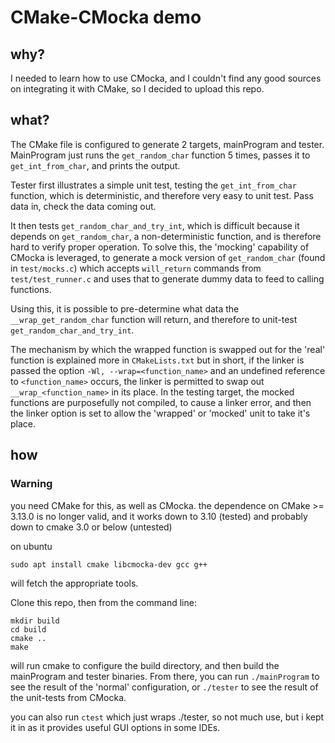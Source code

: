 # CMake-CMocka demo
## why?
I needed to learn how to use CMocka, and I couldn't find any good sources on integrating it with CMake, so I decided to upload this repo.

## what? 
The CMake file is configured to generate 2 targets, mainProgram and tester. MainProgram just runs the `get_random_char` function 5 times, passes it to 
`get_int_from_char`, and prints the output. 

Tester first illustrates a simple unit test, testing the `get_int_from_char` function, which is deterministic, and therefore very easy to unit test.
Pass data in, check the data coming out. 

It then tests `get_random_char_and_try_int`, which is difficult because it depends on `get_random_char`, a non-deterministic function, and is therefore 
hard to verify proper operation. To solve this, the 'mocking' capability of CMocka is leveraged, to generate a mock version of `get_random_char` (found in 
`test/mocks.c`) which accepts `will_return` commands from `test/test_runner.c` and uses that to generate dummy data to feed to calling functions. 

Using this, it is possible to pre-determine what data the `__wrap_get_random_char` function will return, and therefore to unit-test `get_random_char_and_try_int`.

The mechanism by which the wrapped function is swapped out for the 'real' function is explained more in `CMakeLists.txt` but in short, if the linker is passed the 
option `-Wl, --wrap=<function_name>` and an undefined reference to `<function_name>` occurs, the linker is permitted to swap out `__wrap_<function_name>` in its place.
In the testing target, the mocked functions are purposefully not compiled, to cause a linker error, and then the linker option is set to allow the 'wrapped' or 'mocked' unit
to take it's place. 

## how
### Warning
you need CMake for this, as well as CMocka. the dependence on CMake >= 3.13.0 is no longer valid, and it works down to 3.10 (tested)
and probably down to cmake 3.0 or below (untested) 

on ubuntu 
```
sudo apt install cmake libcmocka-dev gcc g++
```
will fetch the appropriate tools. 

Clone this repo, then from the command line: 
```
mkdir build
cd build
cmake ..
make
```
will run cmake to configure the build directory, and then build the mainProgram and tester binaries. 
From there, you can run 
`./mainProgram`
to see the result of the 'normal' configuration, or 
`./tester` 
to see the result of the unit-tests from CMocka.

you can also run 
`ctest`
which just wraps ./tester, so not much use, but i kept it in as it provides useful GUI options in some IDEs.



